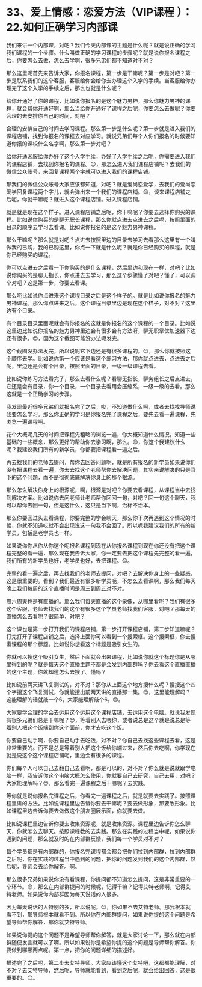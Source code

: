 # 33、爱上情感：恋爱方法（VIP课程 ）：22.如何正确学习内部课

我们来讲一个内部课，对吧？我们今天内部课的主题是什么呢？就是说正确的学习我们课程的一个步骤。什么叫做正确的学习课程的步骤呢？就是说你报名课程之后，你要怎么去做，怎么去学啊，很多兄弟们都不知道对不对？

那么这里呢首先来告诉大家，你报名课程，第一步是干嘛呢？第一步是对吧？第一步是联系我们的这个客服，客服给你会给你去办理这个入学的手续。当客服给你办理完了这个入学的手续之后，那么也就是什么呢？

给你开通好了你的课程，比如说你报名的是这个魅力男神，那么你魅力男神的课程，就会帮你开通好啊，那么当给你开通好了课程之后呢，你要怎么去做呢？你要合理的去安排你自己的时间，对吧？

合理的安排自己的时间去学习课程。那么第一步是什么呢？第一步就是进入我们的课程店铺，找到你报名的课程去对应学习。就说兄弟们每个人你们报名的时候要知道你报的课校什么名字啊，那么第一步对吧？

给你开通客服给你办好了这个入学手续，办好了入学手续之后呢，你需要进入我们的课程店铺，去找到你报名的课程。😊，那怎么进入我们课程店铺呢？去我们的微信公众账号，来回复课程两个字就可以进入我们的课程店铺。

那我们的微信公众账号大家应该都知道，对吧？就是爱尚恋爱学，去我们的爱尚恋爱学回复课程两个字儿，就会弹出来一个我们的课程店铺。😊，谈来课程店铺之后呢，你就干嘛呢？就进入这个课程店铺。进入课程店铺。

就是就是现在这个样子。进入课程店铺之后呢，你干嘛呢？你要去选择你购买的课程。比如说你购买的是聊无职长课程，那么你就点进去点进去之后呢，按照里面的目录的顺序去学习去看课。比如说你报名的是这个魅力男神课程。

那么干嘛呢？那么就是对吧？点进去按照里边的目录去学习去看那么这里有一个叫做我的已购，我的已购这里，你点一下就是什么呢？就是你已经购买的课程，就是你已经购买的课程。

你可以点进去之后看一下你购买的是什么课程，然后里边和现在一样，对吧？比如说你购买的是聊无指长，你点进去去学习，那么这个步骤懂了对吧？懂了，可以调个对吧？这是第一步，你要去看课。

那么呃比如说你点进来这个课程目录之后是这个样子的。就是比如说你报名的魅力男神课程。那么你点进来之后，这个课程目录里边是现在这个样子，对不对？这里边有个目录。

有个目录目录里面呢就会有你报名的这就是你报名的这个课程的一个目录。比如说这里边比如说你报名的魅力男神里边会有很多会有方法呀，聊无职掌优加速器下边还有很多。😊，因为这个截图可能没办法呃发完。

这个截图没办法发完，所以说呢它下边还是有很多课程的。😊，那么你就按照这个顺序去学。比如说你第一个应该是看这个练习方法，那你就点进去，点进去之后呢，里边还是会有个目录，按照里面的目录，一级一级课程去看。

比如说你练习方法看完了，那么去看什么呢？看聊无指长，聊务组长之后点进去，它还是会有目录，你一个目录，一个目录去看用会压缩系，一级一级的去看。那么这就是一个正确学习的步骤。

我发现最近很多兄弟们就报名完了之后，哎，不知道做什么啊，或者去找找导师说我要怎么学习。那么你正确的学习是你报名完了课程之后，要先去看一遍课程，先浏览一遍课程啊。

花个大概呃几天的时间把课程先粗略的浏览一遍，你大概知道什么情况，知道一些基础的一些概念，那么更好的帮助你去学习啊，那么。😊，你这个我建议什么呢？我建议我们所有的新学员，你都要把课程看一遍之后。

再去找我们的老师去提问，帮你去回答问题啊，就是所有报名的新学员如果说你们没有把课程去看一遍，你去去找这个老师帮你去解决问题，其实来说解决的只是当下的这个问题，而不是彻彻底底解决你身上的那个根源。

那么怎么解决你身上的根源呢，啊，根源是对吧？你要去看课程，从课程当中去找到解决方案。比如说你去问老师让老师帮你回回一句，对吧？回一句这个聊天，我可以帮你去回一句，但是这什么，这只是当下啊，治标不治本。

那么你要回过头去看课程，你要完整的学会聊天，那么你下次再遇到这个情况的时候，你就不知道哎就不会出现说这一句我不会回了。所以呢我建议我们的所有的新学员，包括是老学员也一样。

如果说你你从你从你这个呃报名课程到现在从你报名课程到现在你还没有把这个课程完整的看一遍，那么现在我告诉大家，你一定要去把这个课程先完整的看一遍，我们所有的新学员也好，老学员也好，去把课程。😊。

完整的看一遍之后，再去找我们的老师去提问，对吧？去解决你身上的一些疑惑，这是很重要的。看到？我们最近有很多新学员呃，不怎么去看课啊，那么我们每天晚上我们每周的这个直播时间是周三到周五对不对。

周六周天也是有直播的。那么我们每天直播的这个录像，从哪里看呢？我们有很多这个客服，老师去找我们的这个有很多这个学员老师找我们客服，对吧？那每天的直播怎么去看呢？很简单，对吧？

这个课也是第一步打开我们的课程店铺，第一步打开课程店铺，第二步知道嘛呢？打完打开了课程店铺之后，选择上面你可以看到一个搜索框。这个搜索框，你去搜索课程的那个标题。比如说你想看这个标题是吸引女生的。

你就可以搜这个吸引女生，然后下面就会出来课程，比如说你就这个标题你是从哪里得到的呢？就是每天这个直播主题不都是会发到内部群吗？你去看这个直播直播的这个主题，你就知道怎么去搜了。懂吗？

比如说前两天讲飞复测试的，对不对？那你从上面这个地方搜什么呢？搜搜这个四个字搜这个飞复测试，你就能搜出前两天讲的直播那一集。😊，这里能理解吗？这能理解的话就敲一个6，大家能理解敲个6。😊。

大家要学合理的学会去运用这个运用这个课程店铺，去运用这个电脑。就说我发现有很多兄弟们总是干嘛呢？😊，等着别人去喂你，或者说总是这个就是说总是等着别人把这个饭端到你这个面前，你才去吃这个饭。

你要自己动手啊，你要自己动手去吃饭，对不对？你自己去找这些课程去看，这是非常重要的。而不是总是等着别人把这个饭给你端过来，然后你去吃啊，你学现在就是说这个这个课程店铺呃，里边会有很多的课程。

你们每个人可以自己去翻自己去看啊，都是可以的，对不对？你么就是说就跟学电脑一样，我告诉你这个电脑大概怎么使用，你就要自己去研究，自己去用，对吧？大家能理解吗？😊，那么看完一遍课程之后干嘛呢？去实践。

等你就是说你报名完课程之后，你看完一遍课程之后，就是就要去实践了。按照课程里讲的方法。比如说课程里边告诉你要去干嘛呢？要去做形象，那要改形象。比如课程里边告诉你要去做做这个朋友圈展示面，你就要去做。

比如说课程里边告诉你要去收集资源呢，就是收集资源。课程里边告诉你怎么聊天，你就怎么去聊天。按照课程教的去实践。那么在实践的过程当中呢，如果说你遇到的问题，那么就及时的在内部群反馈，我们每一个学员对不对？

每个学员都是有内部群的，你报名完课程都会都会把你们拉到内部群，拉到内部群之后呢，你在实践的过程当中遇到的问题，把你的问题发到我们的这个内部群，然后呢，导师会去给你解答。啊。

那么很多兄弟如果说你没有看课程，你提问都不知道怎么提问，这是非常重要的一个环节。😊，那么在内部群提问的时候呢，记得干嘛？记得艾特老师啊，记得艾特老师。如果说你内部群因为每天说话的人很多。

因为每天说话的人特别的多，所以说呢。😊，你如果不去艾特老师。那我根本就看不到，那导师根本就看不到。所以你在内部群提问，如果说你提的这个问题是希望导师帮你解答，那你就艾特导师。

如果说你提的这个问题不是希望导师帮你解答，就是大家讨论一下，那么就在内部群随便发言就可以了啊。所以如果说你是希望你提的这个问题是导师帮你解答。你要做到哪哪两点呢。第一点，把你的问题详细的描述好。

描述完了之后呢，第二步去艾特导师。大家应该懂这个艾特吧，这都都能理解，对不对？去艾特导师，然后呢，导师就能看到，看到之后呢，就会给出回答，这是很重要的。😊。

